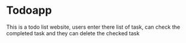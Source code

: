 # Todoapp
This is a todo list website, users enter there list of task, can check the completed task and they can delete the checked task
